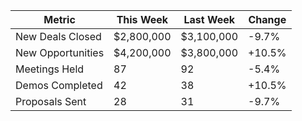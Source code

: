 | Metric                | This Week     | Last Week     | Change   |
|-----------------------|---------------|---------------|----------|
| New Deals Closed      | $2,800,000    | $3,100,000    | -9.7%    |
| New Opportunities      | $4,200,000    | $3,800,000    | +10.5%   |
| Meetings Held         | 87            | 92            | -5.4%    |
| Demos Completed       | 42            | 38            | +10.5%   |
| Proposals Sent        | 28            | 31            | -9.7%    |